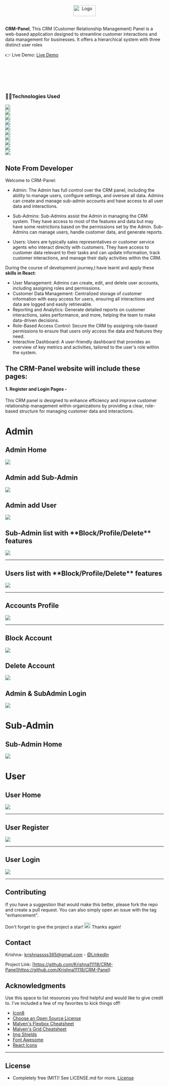 
<div align="center">
  <a href="https://github.com/othneildrew/Best-README-Template">
    <img src="https://github.com/Krishna11118/CRM-Panel/blob/main/example/logo.svg" alt="Logo" width="70px" height="35px">
  </a>
</div>
<br />



**CRM-Panel**, This CRM (Customer Relationship Management) Panel is a web-based application designed to streamline customer interactions and data management for businesses. It offers a hierarchical system with three distinct user roles
<br>
<div align="start" style="margin-bottom: 50px;">
    👉 Live Demo: <a href='https://crm-admin-main.vercel.app/'>Live Demo</a>
</div>
<br>

<br>

<div >
<h3>👨‍💻Technologies Used</h3>
<img src="https://img.shields.io/badge/React-20232A?style=for-the-badge&logo=react&logoColor=61DAFB" /> </br>
<img src="https://img.shields.io/badge/Node.js-339933?style=for-the-badge&logo=node.js&logoColor=white" /> </br>
<img src="https://img.shields.io/badge/express-8BBE3C?style=for-the-badge&logo=express&logoColor=white" /> </br>
<img src="https://img.shields.io/badge/mongodb-8BBE3C?style=for-the-badge&logo=mongodb&logoColor=white" /> </br>
<img src="https://img.shields.io/badge/restapi-20442A?style=for-the-badge&logo=restapi&logoColor=61DAFB" /> </br>
<img src="https://img.shields.io/badge/Material%20UI-007FFF?style=for-the-badge&logo=mui&logoColor=white" /> </br>
<img src="https://img.shields.io/badge/tailwind-8BBE3C?style=for-the-badge&logo=tailwind&logoColor=white" /> </br>
<img src="https://img.shields.io/badge/React_Router-CA4245?style=for-the-badge&logo=react-router&logoColor=white" /> </br>
<img src="https://img.shields.io/badge/HTML5-E34F26?style=for-the-badge&logo=html5&logoColor=white" /> </br>
<img src="https://img.shields.io/badge/CSS3-1572B6?style=for-the-badge&logo=css3&logoColor=white" /> </br>



</div>

## Note From Developer

Welcome to CRM-Panel:

* Admin: The Admin has full control over the CRM panel, including the ability to manage users, configure settings, and oversee all data. Admins can create and manage sub-admin accounts and have access to all user data and interactions.

* Sub-Admins: Sub-Admins assist the Admin in managing the CRM system. They have access to most of the features and data but may have some restrictions based on the permissions set by the Admin. Sub-Admins can manage users, handle customer data, and generate reports.

* Users: Users are typically sales representatives or customer service agents who interact directly with customers. They have access to customer data relevant to their tasks and can update information, track customer interactions, and manage their daily activities within the CRM.

During the course of development journey,I have learnt and apply these **skills in React**:

* User Management: Admins can create, edit, and delete user accounts, including assigning roles and permissions.
* Customer Data Management: Centralized storage of customer information with easy access for users, ensuring all interactions and data are logged and easily retrievable.
* Reporting and Analytics: Generate detailed reports on customer interactions, sales performance, and more, helping the team to make data-driven decisions.
* Role-Based Access Control: Secure the CRM by assigning role-based permissions to ensure that users only access the data and features they need.
* Interactive Dashboard: A user-friendly dashboard that provides an overview of key metrics and activities, tailored to the user's role within the system.

## The CRM-Panel website will include these pages:

#### 1. Register and Login Pages - 
This CRM panel is designed to enhance efficiency and improve customer relationship management within organizations by providing a clear, role-based structure for managing customer data and interactions.

# Admin

<h2>Admin Home</h2>
<img src="https://github.com/Krishna11118/CRM-Panel/blob/main/example/adminHome.png"  />

<h2>Admin add Sub-Admin</h2>
<img src="https://github.com/Krishna11118/CRM-Panel/blob/main/example/addSubAdmin.png"  />

<h2>Admin add User</h2>
<img src="https://github.com/Krishna11118/CRM-Panel/blob/main/example/adminAddUser.png"  />

<h2>Sub-Admin list with **Block/Profile/Delete** features</h2>
<img src="<h2>Accounts Profile</h2>
<img src="https://github.com/Krishna11118/CRM-Panel/blob/main/example/profileDetails.png" />
<hr>

<h2>Users list with **Block/Profile/Delete** features</h2>
<img src="https://github.com/Krishna11118/CRM-Panel/blob/main/example/users.png"  />
<hr>

<h2>Accounts Profile</h2>
<img src="https://github.com/Krishna11118/CRM-Panel/blob/main/example/profileDetails.png"  />
<hr>

<h2>Block Account</h2>
<img src="https://github.com/Krishna11118/CRM-Panel/blob/main/example/block.png"  />

<h2>Delete Account</h2>
<img src="https://github.com/Krishna11118/CRM-Panel/blob/main/example/delete.png"  />

<h2>Admin & SubAdmin Login</h2>
<img src="https://github.com/Krishna11118/CRM-Panel/blob/main/example/admin%26SubAdminLogin.png"  />

# Sub-Admin
<h2>Sub-Admin Home</h2>
<img src="https://github.com/Krishna11118/CRM-Panel/blob/main/example/subAdminHome.png"  />

# User
<h2>User Home</h2>
<img src="https://github.com/Krishna11118/CRM-Panel/blob/main/example/userHome.png"  />
<hr>

<h2>User Register</h2>
<img src="https://github.com/Krishna11118/CRM-Panel/blob/main/example/userReg.png"  />
<hr>

<h2>User Login</h2>
<img src="https://github.com/Krishna11118/CRM-Panel/blob/main/example/userlogin.png"  />
<hr>

<!-- CONTRIBUTING -->
## Contributing

If you have a suggestion that would make this better, please fork the repo and create a pull request. You can also simply open an issue with the tag "enhancement".

Don't forget to give the project a star! <img src="https://res.cloudinary.com/dvjnxuxxj/image/upload/v1687024365/Readme_Trekki/Readme2/43154-removebg-preview_gellpu.png" width="20" height="20"> Thanks again!

<!-- CONTACT -->
## Contact

Krishna- krishnassss365@gmail.com - [@LinkedIn](https://www.linkedin.com/in/krishna365/)

Project Link: [https://github.com/Krishna11118/CRM-Panel]https://github.com/Krishna11118/CRM-Panel)



<!-- ACKNOWLEDGMENTS -->  
## Acknowledgments

Use this space to list resources you find helpful and would like to give credit to. I've included a few of my favorites to kick things off!

* [Icon8 ](https://icons8.com/)
* [Choose an Open Source License](https://choosealicense.com)
* [Malven's Flexbox Cheatsheet](https://flexbox.malven.co/)
* [Malven's Grid Cheatsheet](https://grid.malven.co/)
* [Img Shields](https://shields.io)
* [Font Awesome](https://fontawesome.com)
* [React Icons](https://react-icons.github.io/react-icons/search)

<hr>

<!-- <LICENSE> -->
## License

* Completely free (MIT)! See LICENSE.md for more. [License ](https://github.com/Krishna11118/Trekki/blob/master/LICENSE)









